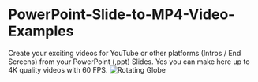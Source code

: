 # PowerPoint-Slide-to-MP4-Video-Examples
Create your exciting videos for YouTube or other platforms (Intros / End Screens) from your PowerPoint (,ppt) Slides. Yes you can make here up to 4K quality videos with 60 FPS.
![Rotating Globe](https://github.com/user-attachments/assets/0a6c30f9-679e-461f-8af9-b4fe4835aa4e)
